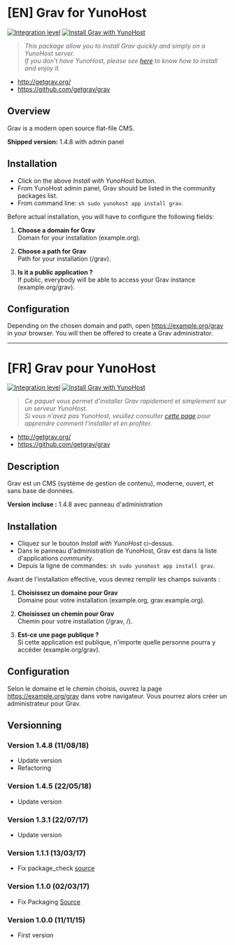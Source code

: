 # [EN] Grav for YunoHost

[![Integration level](https://dash.yunohost.org/integration/grav.svg)](https://ci-apps.yunohost.org/jenkins/job/grav%20%28Community%29/lastBuild/consoleFull)
[![Install Grav with YunoHost](https://install-app.yunohost.org/install-with-yunohost.png)](https://install-app.yunohost.org/?app=grav)

> *This package allow you to install Grav quickly and simply on a YunoHost server.  
If you don't have YunoHost, please see [here](https://yunohost.org/#/install) to know how to install and enjoy it.*

* http://getgrav.org/
* https://github.com/getgrav/grav

## Overview

Grav is a modern open source flat-file CMS.

**Shipped version:** 1.4.8 with admin panel

## Installation

- Click on the above *Install with YunoHost* button.
- From YunoHost admin panel, Grav should be listed in the community packages list.
- From command line: `sh sudo yunohost app install grav`.

Before actual installation, you will have to configure the following fields:

1. __Choose a domain for Grav__  
Domain for your installation (example.org).

2. __Choose a path for Grav__  
Path for your installation (/grav).

3. __Is it a public application ?__  
If public, everybody will be able to access your Grav instance (example.org/grav).

## Configuration

Depending on the chosen domain and path, open https://example.org/grav in your browser. You will then be offered to create a Grav administrator.


<hr/>

# [FR] Grav pour YunoHost

[![Integration level](https://dash.yunohost.org/integration/grav.svg)](https://ci-apps.yunohost.org/jenkins/job/grav%20%28Community%29/lastBuild/consoleFull)
[![Install Grav with YunoHost](https://install-app.yunohost.org/install-with-yunohost.png)](https://install-app.yunohost.org/?app=grav)

> *Ce paquet vous permet d'installer Grav rapidement et simplement sur un serveur YunoHost.  
Si vous n'avez pas YunoHost, veuillez consulter [cette page](https://yunohost.org/#/install) pour apprendre comment l'installer et en profiter.*

* http://getgrav.org/
* https://github.com/getgrav/grav

## Description

Grav est un CMS (système de gestion de contenu), moderne, ouvert, et sans base de données.

**Version incluse :** 1.4.8 avec panneau d'administration

## Installation

- Cliquez sur le bouton *Install with YunoHost* ci-dessus.
- Dans le panneau d'administration de YunoHost, Grav est dans la liste d'applications *community*.
- Depuis la ligne de commandes: `sh sudo yunohost app install grav`.

Avant de l'installation effective, vous devrez remplir les champs suivants :

1. __Choisissez un domaine pour Grav__  
Domaine pour votre installation (example.org, grav.example.org).

2. __Choisissez un chemin pour Grav__  
Chemin pour votre installation (/grav, /).

3. __Est-ce une page publique ?__  
Si cette application est publique, n'importe quelle personne pourra y accéder (example.org/grav).

## Configuration

Selon le domaine et le chemin choisis, ouvrez la page https://example.org/grav dans votre navigateur. Vous pourrez alors créer un administrateur pour Grav.

## Versionning

### Version 1.4.8 (11/08/18)

- Update version
- Refactoring

### Version 1.4.5 (22/05/18)

- Update version

### Version 1.3.1 (22/07/17)

- Update version

### Version 1.1.1 (13/03/17)

- Fix package_check [source](https://github.com/YunoHost/package_check)

### Version 1.1.0 (02/03/17)

- Fix Packaging [Source](https://forum.yunohost.org/t/news-about-app-management-and-packaging-in-yunohost-2-4/1379/1)

### Version 1.0.0 (11/11/15)

- First version
